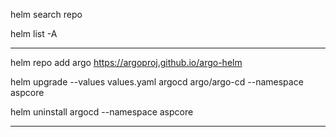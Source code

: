 helm search repo

helm list -A

-------------------------------------------------


helm repo add argo https://argoproj.github.io/argo-helm


helm upgrade --values values.yaml argocd argo/argo-cd --namespace aspcore


helm uninstall argocd --namespace aspcore

-------------------------------------------------



